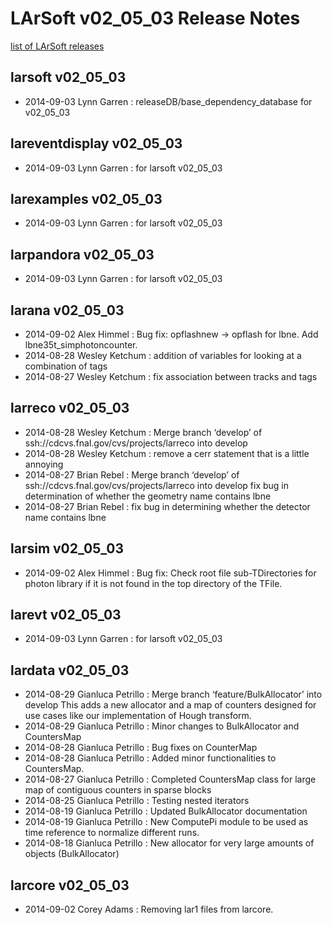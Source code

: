 LArSoft v02\_05\_03 Release Notes
======================================================================

[list of LArSoft releases](LArSoft_release_list)

larsoft v02\_05\_03
------------------------------------------

-   2014-09-03 Lynn Garren : releaseDB/base\_dependency\_database for v02\_05\_03

lareventdisplay v02\_05\_03
----------------------------------------------------------

-   2014-09-03 Lynn Garren : for larsoft v02\_05\_03

larexamples v02\_05\_03
--------------------------------------------------

-   2014-09-03 Lynn Garren : for larsoft v02\_05\_03

larpandora v02\_05\_03
------------------------------------------------

-   2014-09-03 Lynn Garren : for larsoft v02\_05\_03

larana v02\_05\_03
----------------------------------------

-   2014-09-02 Alex Himmel : Bug fix: opflashnew -\> opflash for lbne. Add lbne35t\_simphotoncounter.
-   2014-08-28 Wesley Ketchum : addition of variables for looking at a combination of tags
-   2014-08-27 Wesley Ketchum : fix association between tracks and tags

larreco v02\_05\_03
------------------------------------------

-   2014-08-28 Wesley Ketchum : Merge branch ‘develop’ of ssh://cdcvs.fnal.gov/cvs/projects/larreco into develop
-   2014-08-28 Wesley Ketchum : remove a cerr statement that is a little annoying
-   2014-08-27 Brian Rebel : Merge branch ‘develop’ of ssh://cdcvs.fnal.gov/cvs/projects/larreco into develop fix bug in determination of whether the geometry name contains lbne
-   2014-08-27 Brian Rebel : fix bug in determining whether the detector name contains lbne

larsim v02\_05\_03
----------------------------------------

-   2014-09-02 Alex Himmel : Bug fix: Check root file sub-TDirectories for photon library if it is not found in the top directory of the TFile.

larevt v02\_05\_03
----------------------------------------

-   2014-09-03 Lynn Garren : for larsoft v02\_05\_03

lardata v02\_05\_03
------------------------------------------

-   2014-08-29 Gianluca Petrillo : Merge branch ‘feature/BulkAllocator’ into develop This adds a new allocator and a map of counters designed for use cases like our implementation of Hough transform.
-   2014-08-29 Gianluca Petrillo : Minor changes to BulkAllocator and CountersMap
-   2014-08-28 Gianluca Petrillo : Bug fixes on CounterMap
-   2014-08-28 Gianluca Petrillo : Added minor functionalities to CountersMap.
-   2014-08-27 Gianluca Petrillo : Completed CountersMap class for large map of contiguous counters in sparse blocks
-   2014-08-25 Gianluca Petrillo : Testing nested iterators
-   2014-08-19 Gianluca Petrillo : Updated BulkAllocator documentation
-   2014-08-19 Gianluca Petrillo : New ComputePi module to be used as time reference to normalize different runs.
-   2014-08-18 Gianluca Petrillo : New allocator for very large amounts of objects (BulkAllocator)

larcore v02\_05\_03
------------------------------------------

-   2014-09-02 Corey Adams : Removing lar1 files from larcore.
